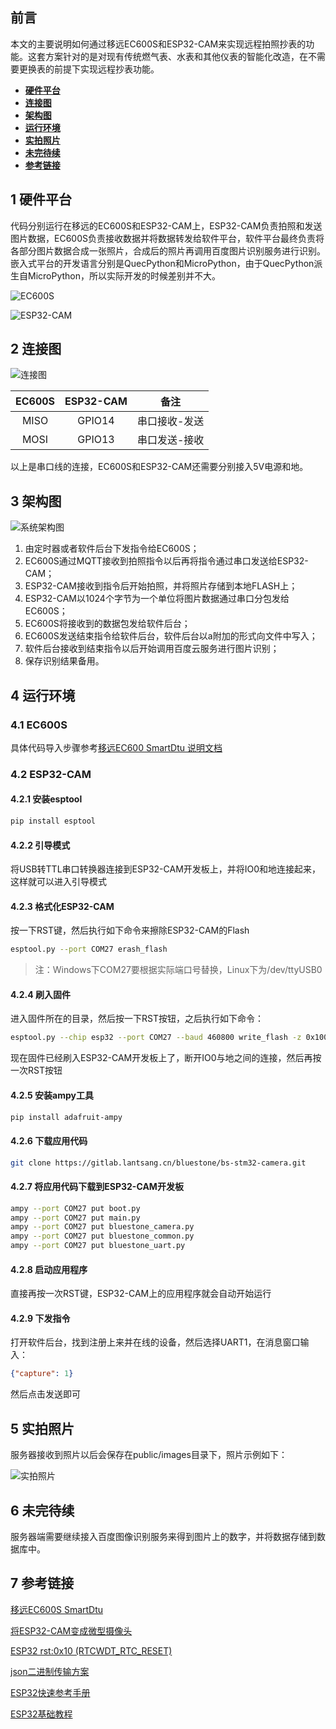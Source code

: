 ##  前言
本文的主要说明如何通过移远EC600S和ESP32-CAM来实现远程拍照抄表的功能。这套方案针对的是对现有传统燃气表、水表和其他仪表的智能化改造，在不需要更换表的前提下实现远程抄表功能。


- **[硬件平台](#jump_1)**
- **[连接图](#jump_2)**
- **[架构图](#jump_3)**
- **[运行环境](#jump_4)**
- **[实拍照片](#jump_4)**
- **[未完待续](#jump_5)**
- **[参考链接](#jump_6)**

<a id="jump_1"></a>
## 1 硬件平台
代码分别运行在移远的EC600S和ESP32-CAM上，ESP32-CAM负责拍照和发送图片数据，EC600S负责接收数据并将数据转发给软件平台，软件平台最终负责将各部分图片数据合成一张照片，合成后的照片再调用百度图片识别服务进行识别。嵌入式平台的开发语言分别是QuecPython和MicroPython，由于QuecPython派生自MicroPython，所以实际开发的时候差别并不大。

![EC600S](https://bluestone.oss-cn-beijing.aliyuncs.com/images/1.%20EC600S.jpeg)

![ESP32-CAM](https://bluestone.oss-cn-beijing.aliyuncs.com/images/ESP32-CAM.jpeg)

<a id="jump_2"></a>
## 2 连接图
![连接图](https://bluestone.oss-cn-beijing.aliyuncs.com/images/4.%20EC600S%E4%B8%8EESP32-CAM%E8%BF%9E%E6%8E%A5%E5%9B%BE.png)

| EC600S   | ESP32-CAM | 备注 |
| :-----: | :--: | :------------: |
| MISO |  GPIO14  | 串口接收-发送 |
| MOSI |  GPIO13  | 串口发送-接收 |

以上是串口线的连接，EC600S和ESP32-CAM还需要分别接入5V电源和地。

<a id="jump_3"></a>
## 3 架构图
![系统架构图](https://bluestone.oss-cn-beijing.aliyuncs.com/images/3.%20%E7%B3%BB%E7%BB%9F%E6%A1%86%E6%9E%B6%E5%9B%BE.png)

1. 由定时器或者软件后台下发指令给EC600S；
2. EC600S通过MQTT接收到拍照指令以后再将指令通过串口发送给ESP32-CAM；
3. ESP32-CAM接收到指令后开始拍照，并将照片存储到本地FLASH上；
4. ESP32-CAM以1024个字节为一个单位将图片数据通过串口分包发给EC600S；
5. EC600S将接收到的数据包发给软件后台；
6. EC600S发送结束指令给软件后台，软件后台以a附加的形式向文件中写入；
7. 软件后台接收到结束指令以后开始调用百度云服务进行图片识别；
8. 保存识别结果备用。

<a id="jump_4"></a>
## 4 运行环境
### 4.1 EC600S
具体代码导入步骤参考[移远EC600 SmartDtu 说明文档](https://gitee.com/lantsang/smart-dtu)
### 4.2 ESP32-CAM
#### 4.2.1 安装esptool
```bash
pip install esptool
```
#### 4.2.2 引导模式
将USB转TTL串口转换器连接到ESP32-CAM开发板上，并将IO0和地连接起来，这样就可以进入引导模式

#### 4.2.3 格式化ESP32-CAM
按一下RST键，然后执行如下命令来擦除ESP32-CAM的Flash
```bash
esptool.py --port COM27 erash_flash
```
> 注：Windows下COM27要根据实际端口号替换，Linux下为/dev/ttyUSB0

#### 4.2.4 刷入固件
进入固件所在的目录，然后按一下RST按钮，之后执行如下命令：
```bash
esptool.py --chip esp32 --port COM27 --baud 460800 write_flash -z 0x1000 ESP32CAM_fireware.bin
```
现在固件已经刷入ESP32-CAM开发板上了，断开IO0与地之间的连接，然后再按一次RST按钮

#### 4.2.5 安装ampy工具
```bash
pip install adafruit-ampy
```

#### 4.2.6 下载应用代码
```bash
git clone https://gitlab.lantsang.cn/bluestone/bs-stm32-camera.git
```

#### 4.2.7 将应用代码下载到ESP32-CAM开发板
```bash
ampy --port COM27 put boot.py
ampy --port COM27 put main.py
ampy --port COM27 put bluestone_camera.py
ampy --port COM27 put bluestone_common.py
ampy --port COM27 put bluestone_uart.py
```

#### 4.2.8 启动应用程序
直接再按一次RST键，ESP32-CAM上的应用程序就会自动开始运行

#### 4.2.9 下发指令
打开软件后台，找到注册上来并在线的设备，然后选择UART1，在消息窗口输入：
```json
{"capture": 1}
```
然后点击发送即可

<a id="jump_5"></a>
## 5 实拍照片
服务器接收到照片以后会保存在public/images目录下，照片示例如下：

![实拍照片](https://bluestone.oss-cn-beijing.aliyuncs.com/images/5.%20ESP32-CAM%20%E5%AE%9E%E6%8B%8D%E7%85%A7%E7%89%87.jpg)

<a id="jump_6"></a>
## 6 未完待续
服务器端需要继续接入百度图像识别服务来得到图片上的数字，并将数据存储到数据库中。

<a id="jump_7"></a>
## 7 参考链接
[移远EC600S SmartDtu](https://gitee.com/lantsang/smart-dtu)

[将ESP32-CAM变成微型摄像头](https://github.com/KipCrossing/Micro-Camera)

[ESP32 rst:0x10 (RTCWDT_RTC_RESET)](https://blog.csdn.net/toopoo/article/details/98793848)

[json二进制传输方案](https://blog.csdn.net/qq_43203949/article/details/113184314)

[ESP32快速参考手册](https://docs.micropython.org/en/latest/esp32/quickref.html)

[ESP32基础教程](http://www.1zlab.com/wiki/micropython-esp32/)